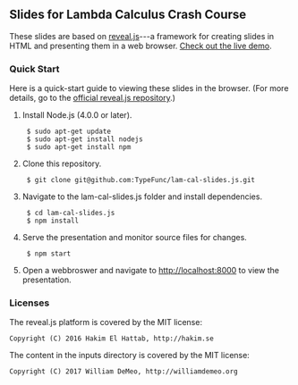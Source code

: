 ## Slides for Lambda Calculus Crash Course

These slides are based on 
[reveal.js](https://github.com/hakimel/reveal.js.git)---a framework for 
creating slides in HTML and presenting them in a web browser. 
[Check out the live demo](http://lab.hakim.se/reveal-js/).

### Quick Start
Here is a quick-start guide to viewing these slides in the browser. 
(For more details, go to the 
[official reveal.js repository](https://github.com/hakimel/reveal.js.git).)

1. Install Node.js (4.0.0 or later).

        $ sudo apt-get update
        $ sudo apt-get install nodejs
        $ sudo apt-get install npm
		
2. Clone this repository.

        $ git clone git@github.com:TypeFunc/lam-cal-slides.js.git
	
3. Navigate to the lam-cal-slides.js folder and install dependencies.

        $ cd lam-cal-slides.js
        $ npm install

4. Serve the presentation and monitor source files for changes.

        $ npm start

5. Open a webbroswer and navigate to [http://localhost:8000](http://localhost:8000)
   to view the presentation.

### Licenses

The reveal.js platform is covered by the MIT license:

    Copyright (C) 2016 Hakim El Hattab, http://hakim.se

The content in the inputs directory is covered by the MIT license:

    Copyright (C) 2017 William DeMeo, http://williamdemeo.org
